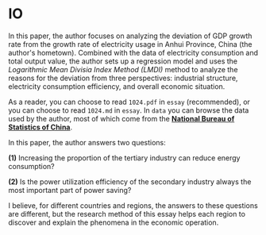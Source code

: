# IO

In this paper, the author focuses on analyzing the deviation of GDP growth rate from the growth rate of electricity usage in Anhui Province, China (the author's hometown). Combined with the data of electricity consumption and total output value, the author sets up a regression model and uses the *Logarithmic Mean Divisia Index Method (LMDI)* method to analyze the reasons for the deviation from three perspectives: industrial structure, electricity consumption efficiency, and overall economic situation.

As a reader, you can choose to read `1024.pdf` in `essay` (recommended), or you can choose to read `1024.md` in `essay`. In `data` you can browse the data used by the author, most of which come from the [**National Bureau of Statistics of China**](http://www.stats.gov.cn/english/). 

In this paper, the author answers two questions: 

**(1)** Increasing the proportion of the tertiary industry can reduce energy consumption? 

**(2)** Is the power utilization efficiency of the secondary industry always the most important part of power saving? 

I believe, for different countries and regions, the answers to these questions are different, but the research method of this essay helps each region to discover and explain the phenomena in the economic operation.




